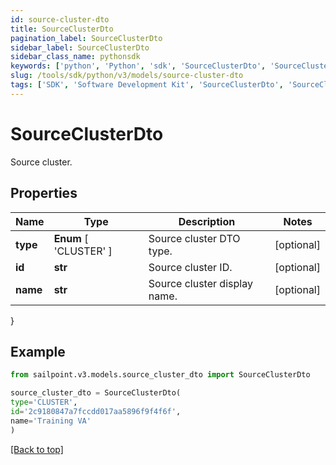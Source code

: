 ```yaml
---
id: source-cluster-dto
title: SourceClusterDto
pagination_label: SourceClusterDto
sidebar_label: SourceClusterDto
sidebar_class_name: pythonsdk
keywords: ['python', 'Python', 'sdk', 'SourceClusterDto', 'SourceClusterDto'] 
slug: /tools/sdk/python/v3/models/source-cluster-dto
tags: ['SDK', 'Software Development Kit', 'SourceClusterDto', 'SourceClusterDto']
---
```


# SourceClusterDto

Source cluster.

## Properties

Name | Type | Description | Notes
------------ | ------------- | ------------- | -------------
**type** |  **Enum** [  'CLUSTER' ] | Source cluster DTO type. | [optional] 
**id** | **str** | Source cluster ID. | [optional] 
**name** | **str** | Source cluster display name. | [optional] 
}

## Example

```python
from sailpoint.v3.models.source_cluster_dto import SourceClusterDto

source_cluster_dto = SourceClusterDto(
type='CLUSTER',
id='2c9180847a7fccdd017aa5896f9f4f6f',
name='Training VA'
)

```
[[Back to top]](#) 

